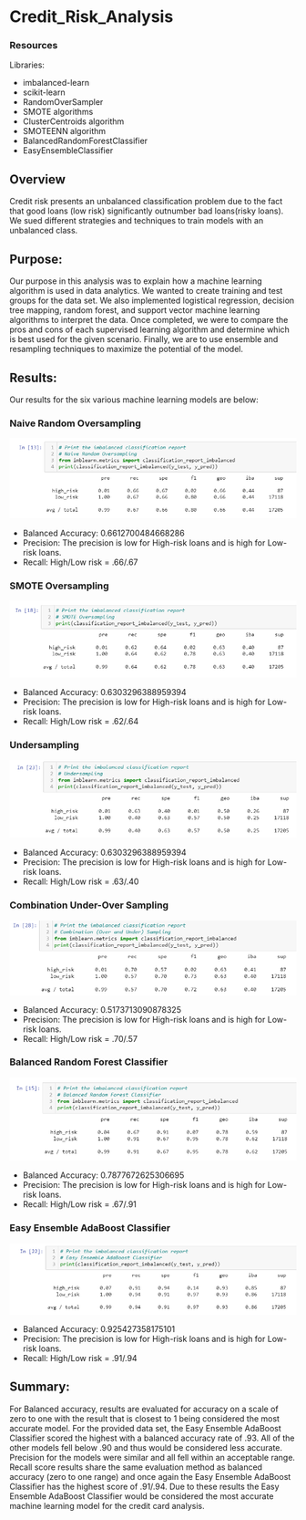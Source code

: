 # Credit_Risk_Analysis
### Resources
Libraries:
- imbalanced-learn 
- scikit-learn
- RandomOverSampler
- SMOTE algorithms
- ClusterCentroids algorithm
- SMOTEENN algorithm
- BalancedRandomForestClassifier
- EasyEnsembleClassifier 

## Overview
Credit risk presents an unbalanced classification problem due to the fact that good loans (low risk) significantly outnumber bad loans(risky loans). We sued different strategies and techniques to train models with an unbalanced class. 
## Purpose: 
Our purpose in this analysis was to explain how a machine learning algorithm is used in data analytics. We wanted to create training and test groups for the data set. We also implemented logistical regression, decision tree mapping, random forest, and support vector machine learning algorithms to interpret the data. Once completed, we were to compare the pros and cons of each supervised learning algorithm and determine which is best used for the given scenario. Finally, we are to use ensemble and resampling techniques to maximize the potential of the model.

## Results:
Our results for the six various machine learning models are below:

### Naive Random Oversampling
![Native]( https://github.com/gonzalesbarrett/Credit_Risk_Analysis/blob/main/Challenge/Images/Native_OverSamp.png)     
- Balanced Accuracy: 0.6612700484668286
- Precision: The precision is low for High-risk loans and is high for Low-risk loans.
-  Recall: High/Low risk = .66/.67

### SMOTE Oversampling
![Smote]( https://github.com/gonzalesbarrett/Credit_Risk_Analysis/blob/main/Challenge/Images/Smote_OverSamp.png)     
- Balanced Accuracy: 0.6303296388959394
- Precision: The precision is low for High-risk loans and is high for Low-risk loans.
- Recall: High/Low risk = .62/.64

### Undersampling
![UnderSamp]( https://github.com/gonzalesbarrett/Credit_Risk_Analysis/blob/main/Challenge/Images/UnderSamp.png)     
- Balanced Accuracy: 0.6303296388959394
- Precision:  The precision is low for High-risk loans and is high for Low-risk loans.
- Recall: High/Low risk = .63/.40

### Combination Under-Over Sampling
![Combo]( https://github.com/gonzalesbarrett/Credit_Risk_Analysis/blob/main/Challenge/Images/Combo_UnderOverSamp.png)     
- Balanced Accuracy: 0.5173713090878325
- Precision: The precision is low for High-risk loans and is high for Low-risk loans.
- Recall: High/Low risk = .70/.57

### Balanced Random Forest Classifier
![Balanced]( https://github.com/gonzalesbarrett/Credit_Risk_Analysis/blob/main/Challenge/Images/Balanced_RandomClass.png)     
- Balanced Accuracy: 0.7877672625306695
- Precision: The precision is low for High-risk loans and is high for Low-risk loans.
- Recall: High/Low risk = .67/.91

### Easy Ensemble AdaBoost Classifier
![Easy]( https://github.com/gonzalesbarrett/Credit_Risk_Analysis/blob/main/Challenge/Images/Easy_AdaBoostClass.png)     
- Balanced Accuracy: 0.925427358175101
- Precision: The precision is low for High-risk loans and is high for Low-risk loans.
- Recall: High/Low risk = .91/.94

## Summary:
For Balanced accuracy, results are evaluated for accuracy on a scale of zero to one with the result that is closest to 1 being considered the most accurate model. For the provided data set, the Easy Ensemble AdaBoost Classifier scored the highest with a balanced accuracy rate of .93. All of the other models fell below .90 and thus would be considered less accurate. Precision for the models were similar and all fell within an acceptable range. Recall score results share the same evaluation method as balanced accuracy (zero to one range) and once again the Easy Ensemble AdaBoost Classifier has the highest score of .91/.94. Due to these results the Easy Ensemble AdaBoost Classifier would be considered the most accurate machine learning model for the credit card analysis.
